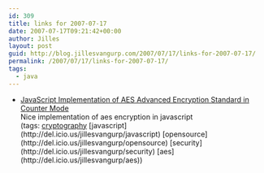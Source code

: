 ```yaml
---
id: 309
title: links for 2007-07-17
date: 2007-07-17T09:21:42+00:00
author: Jilles
layout: post
guid: http://blog.jillesvangurp.com/2007/07/17/links-for-2007-07-17/
permalink: /2007/07/17/links-for-2007-07-17/
tags:
  - java
---
```

<ul class="delicious">
	<li>
		<div class="delicious-link"><a href="http://www.movable-type.co.uk/scripts/aes.html">JavaScript Implementation of AES Advanced Encryption Standard in Counter Mode</a></div>
		<div class="delicious-extended">Nice implementation of aes encryption in javascript</div>
		<div class="delicious-tags">(tags: <a href="http://del.icio.us/jillesvangurp/cryptography">cryptography</a> [javascript](http://del.icio.us/jillesvangurp/javascript) [opensource](http://del.icio.us/jillesvangurp/opensource) [security](http://del.icio.us/jillesvangurp/security) [aes](http://del.icio.us/jillesvangurp/aes))</div>
	</li>
</ul>
